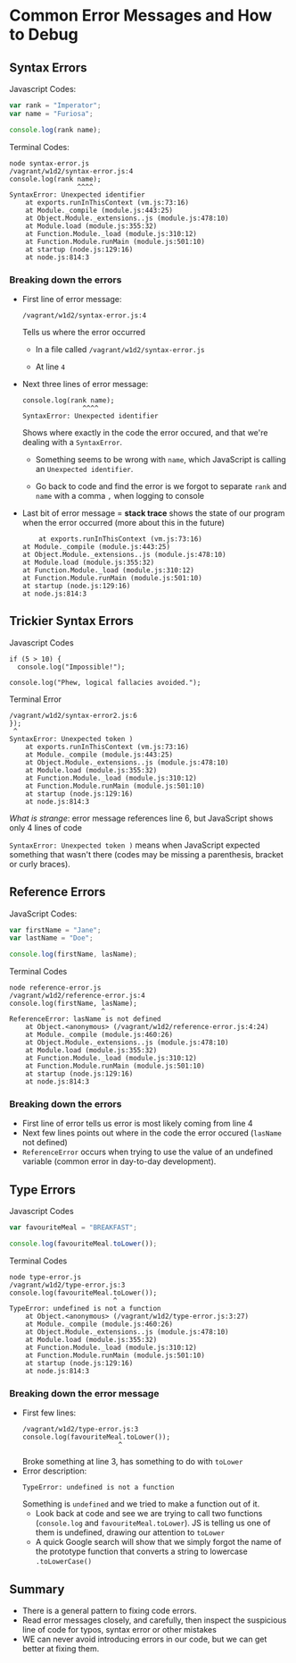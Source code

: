 # Common Error Messages and How to Debug

## Syntax Errors

Javascript Codes:

``` Javascript
var rank = "Imperator";
var name = "Furiosa";

console.log(rank name);
```

Terminal Codes:
```
node syntax-error.js
/vagrant/w1d2/syntax-error.js:4
console.log(rank name);
                 ^^^^
SyntaxError: Unexpected identifier
    at exports.runInThisContext (vm.js:73:16)
    at Module._compile (module.js:443:25)
    at Object.Module._extensions..js (module.js:478:10)
    at Module.load (module.js:355:32)
    at Function.Module._load (module.js:310:12)
    at Function.Module.runMain (module.js:501:10)
    at startup (node.js:129:16)
    at node.js:814:3
```

### Breaking down the errors

* First line of error message: 
  ```
  /vagrant/w1d2/syntax-error.js:4
  ```
  Tells us where the error occurred
    * In a file called `/vagrant/w1d2/syntax-error.js`
    
    * At line `4`

* Next three lines of error message:
  ```
  console.log(rank name);
                 ^^^^
  SyntaxError: Unexpected identifier
  ```
  Shows where exactly in the code the error occured, and that we're dealing with a `SyntaxError`.
  * Something seems to be wrong with `name`, which JavaScript is calling an `Unexpected identifier`.

  * Go back to code and find the error is we forgot to separate `rank` and `name` with a comma `,` when logging to console

* Last bit of error message = **stack trace** shows the state of our program when the error occurred (more about this in the future)
    ```
        at exports.runInThisContext (vm.js:73:16)
    at Module._compile (module.js:443:25)
    at Object.Module._extensions..js (module.js:478:10)
    at Module.load (module.js:355:32)
    at Function.Module._load (module.js:310:12)
    at Function.Module.runMain (module.js:501:10)
    at startup (node.js:129:16)
    at node.js:814:3
    ```
  
## Trickier Syntax Errors

Javascript Codes
```javascripting
if (5 > 10) {
  console.log("Impossible!");

console.log("Phew, logical fallacies avoided.");
```

Terminal Error
```
/vagrant/w1d2/syntax-error2.js:6
});
 ^
SyntaxError: Unexpected token )
    at exports.runInThisContext (vm.js:73:16)
    at Module._compile (module.js:443:25)
    at Object.Module._extensions..js (module.js:478:10)
    at Module.load (module.js:355:32)
    at Function.Module._load (module.js:310:12)
    at Function.Module.runMain (module.js:501:10)
    at startup (node.js:129:16)
    at node.js:814:3
  ```

  *What is strange*: error message references line 6, but JavaScript shows only 4 lines of code

  `SyntaxError: Unexpected token )` means when JavaScript expected something that wasn't there (codes may be missing a parenthesis, bracket or curly braces).

## Reference Errors

JavaScript Codes:
```javascript
var firstName = "Jane";
var lastName = "Doe";

console.log(firstName, lasName);
```

Terminal Codes
```
node reference-error.js
/vagrant/w1d2/reference-error.js:4
console.log(firstName, lasName);
                       ^
ReferenceError: lasName is not defined
    at Object.<anonymous> (/vagrant/w1d2/reference-error.js:4:24)
    at Module._compile (module.js:460:26)
    at Object.Module._extensions..js (module.js:478:10)
    at Module.load (module.js:355:32)
    at Function.Module._load (module.js:310:12)
    at Function.Module.runMain (module.js:501:10)
    at startup (node.js:129:16)
    at node.js:814:3
```

### Breaking down the errors
* First line of error tells us error is most likely coming from line 4
* Next few lines points out where in the code the error occured (`lasName` not defined)
* `ReferenceError` occurs when trying to use the value of an undefined variable (common error in day-to-day development).

## Type Errors

Javascript Codes
```javascript
var favouriteMeal = "BREAKFAST";

console.log(favouriteMeal.toLower());
```

Terminal Codes
```
node type-error.js
/vagrant/w1d2/type-error.js:3
console.log(favouriteMeal.toLower());
                          ^
TypeError: undefined is not a function
    at Object.<anonymous> (/vagrant/w1d2/type-error.js:3:27)
    at Module._compile (module.js:460:26)
    at Object.Module._extensions..js (module.js:478:10)
    at Module.load (module.js:355:32)
    at Function.Module._load (module.js:310:12)
    at Function.Module.runMain (module.js:501:10)
    at startup (node.js:129:16)
    at node.js:814:3
```

### Breaking down the error message
* First few lines:
  ```
  /vagrant/w1d2/type-error.js:3
  console.log(favouriteMeal.toLower());
                          ^
  ```
  Broke something at line 3, has something to do with `toLower`
* Error description:
  ```
  TypeError: undefined is not a function
  ```
  Something is `undefined` and we tried to make a function out of it.
  * Look back at code and see we are trying to call two functions (`console.log` and `favouriteMeal.toLower`). JS is telling us one of them is undefined, drawing our attention to `toLower`
  * A quick Google search will show that we simply forgot the name of the prototype function that converts a string to lowercase `.toLowerCase()`

## Summary
* There is a general pattern to fixing code errors.
* Read error messages closely, and carefully, then inspect the suspicious line of code for typos, syntax error or other mistakes
* WE can never avoid introducing errors in our code, but we can get better at fixing them.